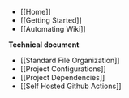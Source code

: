 * [[Home]]
* [[Getting Started]]
* [[Automating Wiki]]

**Technical document**
* [[Standard File Organization]]
* [[Project Configurations]]
* [[Project Dependencies]]
* [[Self Hosted Github Actions]]
